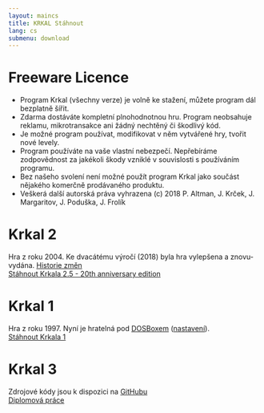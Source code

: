 ```yaml
---
layout: maincs
title: KRKAL Stáhnout
lang: cs
submenu: download
---
```

# Freeware Licence

* Program Krkal (všechny verze) je volně ke stažení, můžete program dál bezplatně šířit.
* Zdarma dostáváte kompletní plnohodnotnou hru. Program neobsahuje reklamu, mikrotransakce ani žádný nechtěný či škodlivý kód.
* Je možné program používat, modifikovat v něm vytvářené hry, tvořit nové levely. 
* Program používáte na vaše vlastní nebezpečí. Nepřebíráme zodpovědnost za jakékoli škody vzniklé v souvislosti s používáním programu. 
* Bez našeho svolení není možné použít program Krkal jako součást nějakého komerčně prodávaného produktu. 
* Veškerá další autorská práva vyhrazena (c) 2018 P. Altman, J. Krček, J. Margaritov, J. Poduška, J. Frolík

# Krkal 2

Hra z roku 2004. Ke dvacátému výročí (2018) byla hra vylepšena a znovu-vydána. [Historie změn](/cs/k2verHistory.html)  
[Stáhnout Krkala 2.5 - 20th anniversary edition]({{site.data.constants.krkal2DownloadUrl}})

# Krkal 1

Hra z roku 1997. Nyní je hratelná pod [DOSBoxem](http://www.dosbox.com/) ([nastavení](/cs/k1dosbox.html)).  
[Stáhnout Krkala 1]({{site.data.constants.krkal1DownloadUrl}})

# Krkal 3

Zdrojové kódy jsou k dispozici na [GitHubu](https://github.com/HonzaMD/Krkal3)  
[Diplomová práce](/dl/JazykProRizeni2DHer.pdf)
